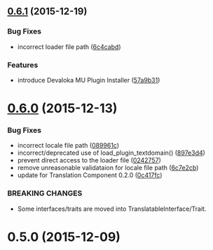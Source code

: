 <a name="0.6.1"></a>
## [0.6.1](https://github.com/devaloka/devaloka-plugin/compare/v0.6.0...v0.6.1) (2015-12-19)


### Bug Fixes

* incorrect loader file path ([6c4cabd](https://github.com/devaloka/devaloka-plugin/commit/6c4cabd))

### Features

* introduce Devaloka MU Plugin Installer ([57a9b31](https://github.com/devaloka/devaloka-plugin/commit/57a9b31))



<a name="0.6.0"></a>
# [0.6.0](https://github.com/devaloka/devaloka-plugin/compare/v0.5.0...v0.6.0) (2015-12-13)


### Bug Fixes

* incorrect locale file path ([089961c](https://github.com/devaloka/devaloka-plugin/commit/089961c))
* incorrect/deprecated use of load_plugin_textdomain() ([897e3d4](https://github.com/devaloka/devaloka-plugin/commit/897e3d4))
* prevent direct access to the loader file ([0242757](https://github.com/devaloka/devaloka-plugin/commit/0242757))
* remove unreasonable validataion for locale file path ([6c7e2cb](https://github.com/devaloka/devaloka-plugin/commit/6c7e2cb))
* update for Translation Component 0.2.0 ([0c417fc](https://github.com/devaloka/devaloka-plugin/commit/0c417fc))


### BREAKING CHANGES

* Some interfaces/traits are moved into
    TranslatableInterface/Trait.



<a name="0.5.0"></a>
# 0.5.0 (2015-12-09)
